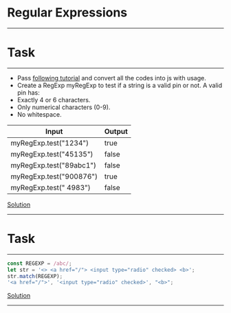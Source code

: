 # Regular Expressions
---

# Task
---

* Pass [following tutorial](https://regexone.com/) and convert all the codes into js with usage.
* Create a RegExp myRegExp to test if a string is a valid pin or not. A valid pin has:
* Exactly 4 or 6 characters.
* Only numerical characters (0-9).
* No whitespace.

|Input| Output|
|---|---|
|myRegExp.test("1234")| true |
|myRegExp.test("45135")| false |
|myRegExp.test("89abc1")| false |
|myRegExp.test("900876")| true |
|myRegExp.test(" 4983")| false |

[Solution](https://github.com/Arman0701/Error-Regex/blob/master/Regex/Required-Tasks/Task-1.js)

---


# Task
---
```javascript
const REGEXP = /abc/;
let str = '<> <a href="/"> <input type="radio" checked> <b>';
str.match(REGEXP);
'<a href="/">', '<input type="radio" checked>', "<b>";
```
[Solution]()

---

